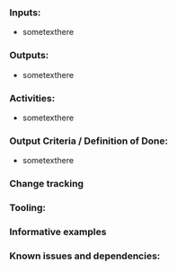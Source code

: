 ### **Inputs:** 

* sometexthere

### **Outputs:**

* sometexthere

### **Activities:**

* sometexthere

### **Output Criteria / Definition of Done:**

* sometexthere

### **Change tracking**

### **Tooling:**

### **Informative examples**

### **Known issues and dependencies:**



